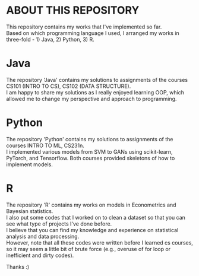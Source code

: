# ABOUT THIS REPOSITORY

This repository contains my works that I've implemented so far. <br> 
Based on which programming language I used, I arranged my works in three-fold - 1) Java, 2) Python, 3) R. <br>

# Java
The repository 'Java' contains my solutions to assignments of the courses CS101 (INTRO TO CS), CS102 (DATA STRUCTURE). <br> I am happy to share my solutions as I really enjoyed learning OOP, which allowed me to change my perspective and approach to programming. <br>

# Python
The repository 'Python' contains my solutions to assignments of the courses INTRO TO ML, CS231n. <br> I implemented various models from SVM to GANs using scikit-learn, PyTorch, and Tensorflow. Both courses provided skeletons of how to implement models. <br>

# R
The repository 'R' contains my works on models in Econometrics and Bayesian statistics. <br> 
I also put some codes that I worked on to clean a dataset so that you can see what type of projects I've done before. <br>
I believe that you can find my knowledge and experience on statistical analysis and data processing. <br>
However, note that all these codes were written before I learned cs courses, so it may seem a little bit of brute force (e.g., overuse of for loop or inefficient and dirty codes). <br>


Thanks :)


